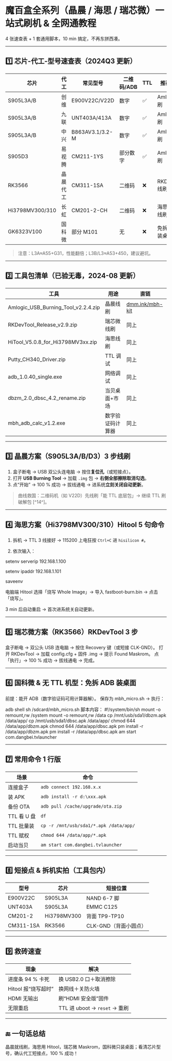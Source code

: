 # 魔百盒全系列（晶晨 / 海思 / 瑞芯微）一站式刷机 & 全网通教程  
 4 张速查表 + 1 套通用脚本，10 min 搞定，不再东拼西凑。

---

## 1️⃣ 芯片-代工-型号速查表（2024Q3 更新）

| 芯片 | 代工 | 常见型号 | 二维码/ADB | TTL | 推荐方案 |
|---|---|---|---|---|---|
| S905L3A/B | 创维 | E900V22C/V22D | 数字 | ✅ | Amlogic 线刷 |
| S905L3A/B | 九联 | UNT403A/413A | 数字 | ✅ | Amlogic 线刷 |
| S905L3A/B | 中兴 | B863AV3.1/3.2-M | 数字 | ✅ | Amlogic 线刷 |
| S905D3 | 易视腾 | CM211-1YS | 部分数字 | ✅ | Amlogic 线刷 |
| RK3566 | 晶晨代工 | CM311-1SA | 二维码 | ❌ | RKDevTool 线刷 |
| Hi3798MV300/310 | 长虹 | CM201-2-CH | 二维码 | ❌ | 海思 Hitool 线刷 |
| GK6323V100 | 国科微 | 部分 M101 | 无 | ❌ | 免拆 ADB 装桌面 |

> 注意：L3A≈A55+G31，性能翻倍；L3B/L3≈A53+450，建议避坑。

---

## 2️⃣ 工具包清单（已验无毒，2024-08 更新）
| 工具 | 用途 | 直链 |
|---|---|---|
| Amlogic_USB_Burning_Tool_v2.2.4.zip | 晶晨线刷 | [dmm.ink/mbh-kit](https://dmm.ink/mbh-kit) |
| RKDevTool_Release_v2.9.zip | 瑞芯微线刷 | 同上 |
| HiTool_V5.0.8_for_Hi3798MV3xx.zip | 海思线刷 | 同上 |
| Putty_CH340_Driver.zip | TTL 调试 | 同上 |
| adb_1.0.40_single.exe | 网络调试 | 同上 |
| dbzm_2.0_dbsc_4.2_rename.zip | 当贝桌面+市场 | 同上 |
| mbh_adb_calc_v1.2.exe | 数字验证码计算器 | 同上 |

---

## 3️⃣ 晶晨方案（S905L3A/B/D3）3 步线刷
1. 盒子断电 → USB 双公头连电脑 → 按住**复位孔**（或短接点）。  
2. 打开 **USB Burning Tool** → 加载 `.img` 包 → **右侧全部擦除取消勾选**。  
3. 点“开始” → 100 % 成功 → 拔线通电 → 进系统**立刻关闭自动更新**。

> 曲线救国：二维码机（如 V22D）先线刷「能 TTL 底层包」→ 继续 TTL 刷破解包 [^14^]。

---

## 4️⃣ 海思方案（Hi3798MV300/310）Hitool 5 句命令

1. 拆机 → TTL 3 线接好 → 115200 上电狂按 `Ctrl+C` 进 `hisilicon #`。

2. 依次输入：

setenv serverip 192.168.1.100

setenv ipaddr 192.168.1.101

saveenv

电脑端 Hitool 选择「烧写 Whole Image」→ 导入 fastboot-burn.bin → 点击「烧写」。

3 min 后自动重启 → 首次进系统关自动更新。

---


## 5️⃣ 瑞芯微方案（RK3566）RKDevTool 3 步
盒子断电 → 双公头 USB 连电脑 → 按住 Recovery 键（或短接 CLK-GND）。
打开 RKDevTool → 加载 config.cfg + 固件 .img → 提示 Found Maskrom。
点「执行」→ 100 % 成功 → 拔线通电 → 完成。

---


## 6️⃣ 国科微 & 无 TTL 机型：免拆 ADB 装桌面
前提：能开 ADB（数字验证码可用计算器解）。
保存为 mbh_micro.sh → 执行：

adb shell sh /sdcard/mbh_micro.sh
脚本内容：
#!/system/bin/sh
mount -o remount,rw /system
mount -o remount,rw /data
cp /mnt/usb/sda1/dbzm.apk /data/app/
cp /mnt/usb/sda1/dbsc.apk /data/app/
chmod 644 /data/app/dbzm.apk
chmod 644 /data/app/dbsc.apk
pm install -r /data/app/dbzm.apk
pm install -r /data/app/dbsc.apk
am start com.dangbei.tvlauncher

---


## 7️⃣ 常用命令 1 行版

| 场景        | 命令                                     |
| --------- | -------------------------------------- |
| 连接盒子      | `adb connect 192.168.x.x`              |
| 装 APK     | `adb install -r d:\xxx.apk`            |
| 备份 OTA    | `adb pull /cache/upgrade/ota.zip`      |
| TTL 看 U 盘 | `df`                                   |
| TTL 批量装   | `cp -r /mnt/usb/sda1/*.apk /data/app/` |
| TTL 赋权    | `chmod 644 /data/app/*.apk`            |
| 启动当贝      | `am start com.dangbei.tvlauncher`      |


---


## 8️⃣ 短接点 & 拆机实拍（工具包内）

| 型号        | 芯片          | 短接位置           |
| --------- | ----------- | -------------- |
| E900V22C  | S905L3A     | NAND 6-7 脚     |
| UNT403A   | S905L3A     | EMMC C125      |
| CM201-2   | Hi3798MV300 | 背面 TP9-TP10    |
| CM311-1SA | RK3566      | CLK-GND（背面小圆点） |


---


## 9️⃣ 救砖速查

| 现象             | 解决                         |
| -------------- | -------------------------- |
| 进度条 94 % 卡死    | 换 USB2.0 口＋取消擦除            |
| Hitool 报“烧写超时” | 换网线＋关防火墙                   |
| HDMI 无输出       | 刷“HDMI 安全版”固件              |
| 无限重启           | TTL 进 uboot → `reset` → 重刷 |


---


## 🔚 一句话总结
晶晨就线刷，海思用 Hitool，瑞芯微 Maskrom，国科微只装桌面；看清芯片型号，确认代工短接点，100 % 成功！
